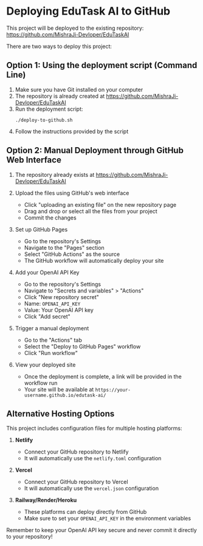 # Deploying EduTask AI to GitHub

This project will be deployed to the existing repository: https://github.com/MishraJi-Devloper/EduTaskAI

There are two ways to deploy this project:

## Option 1: Using the deployment script (Command Line)

1. Make sure you have Git installed on your computer
2. The repository is already created at https://github.com/MishraJi-Devloper/EduTaskAI
3. Run the deployment script:
   ```
   ./deploy-to-github.sh
   ```
4. Follow the instructions provided by the script

## Option 2: Manual Deployment through GitHub Web Interface

1. The repository already exists at https://github.com/MishraJi-Devloper/EduTaskAI

2. Upload the files using GitHub's web interface
   - Click "uploading an existing file" on the new repository page
   - Drag and drop or select all the files from your project
   - Commit the changes

3. Set up GitHub Pages
   - Go to the repository's Settings
   - Navigate to the "Pages" section
   - Select "GitHub Actions" as the source
   - The GitHub workflow will automatically deploy your site

4. Add your OpenAI API Key
   - Go to the repository's Settings
   - Navigate to "Secrets and variables" > "Actions"
   - Click "New repository secret"
   - Name: `OPENAI_API_KEY`
   - Value: Your OpenAI API key
   - Click "Add secret"

5. Trigger a manual deployment
   - Go to the "Actions" tab
   - Select the "Deploy to GitHub Pages" workflow
   - Click "Run workflow"

6. View your deployed site
   - Once the deployment is complete, a link will be provided in the workflow run
   - Your site will be available at `https://your-username.github.io/edutask-ai/`

## Alternative Hosting Options

This project includes configuration files for multiple hosting platforms:

1. **Netlify**
   - Connect your GitHub repository to Netlify
   - It will automatically use the `netlify.toml` configuration

2. **Vercel**
   - Connect your GitHub repository to Vercel
   - It will automatically use the `vercel.json` configuration

3. **Railway/Render/Heroku**
   - These platforms can deploy directly from GitHub
   - Make sure to set your `OPENAI_API_KEY` in the environment variables

Remember to keep your OpenAI API key secure and never commit it directly to your repository!